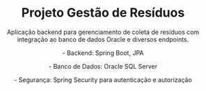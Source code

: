 

<h1 align= "center">Projeto Gestão de Resíduos</h1>
<p align= "center">Aplicação backend para gerenciamento de coleta de resíduos com integração ao banco de dados Oracle e diversos endpoints.</p>
<p align= "center"> - Backend: Spring Boot, JPA</p>
<p align= "center"> - Banco de Dados: Oracle SQL Server</p>
<p align= "center"> - Segurança: Spring Security para autenticação e autorização</p>
